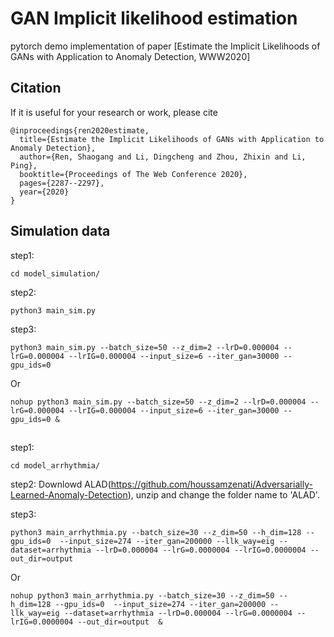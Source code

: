 # GAN Implicit likelihood estimation

pytorch demo  implementation of paper [Estimate the Implicit Likelihoods of GANs with Application to Anomaly Detection, WWW2020]

## Citation
If it is useful for your research or work, please cite
```
@inproceedings{ren2020estimate,
  title={Estimate the Implicit Likelihoods of GANs with Application to Anomaly Detection},
  author={Ren, Shaogang and Li, Dingcheng and Zhou, Zhixin and Li, Ping},
  booktitle={Proceedings of The Web Conference 2020},
  pages={2287--2297},
  year={2020}
}
```

## Simulation data
step1:
```
cd model_simulation/
```

step2:
```
python3 main_sim.py
```

step3:
```
python3 main_sim.py --batch_size=50 --z_dim=2 --lrD=0.000004 --lrG=0.000004 --lrIG=0.000004 --input_size=6 --iter_gan=30000 --gpu_ids=0
```

Or

```
nohup python3 main_sim.py --batch_size=50 --z_dim=2 --lrD=0.000004 --lrG=0.000004 --lrIG=0.000004 --input_size=6 --iter_gan=30000 --gpu_ids=0 &
```


##
step1:
```
cd model_arrhythmia/
```

step2:
Downlowd ALAD(https://github.com/houssamzenati/Adversarially-Learned-Anomaly-Detection), unzip and change the folder name to 'ALAD'.


step3:
```
python3 main_arrhythmia.py --batch_size=30 --z_dim=50 --h_dim=128 --gpu_ids=0  --input_size=274 --iter_gan=200000 --llk_way=eig --dataset=arrhythmia --lrD=0.000004 --lrG=0.0000004 --lrIG=0.0000004 --out_dir=output
```

Or
```
nohup python3 main_arrhythmia.py --batch_size=30 --z_dim=50 --h_dim=128 --gpu_ids=0  --input_size=274 --iter_gan=200000 --llk_way=eig --dataset=arrhythmia --lrD=0.000004 --lrG=0.0000004 --lrIG=0.0000004 --out_dir=output  &
```

